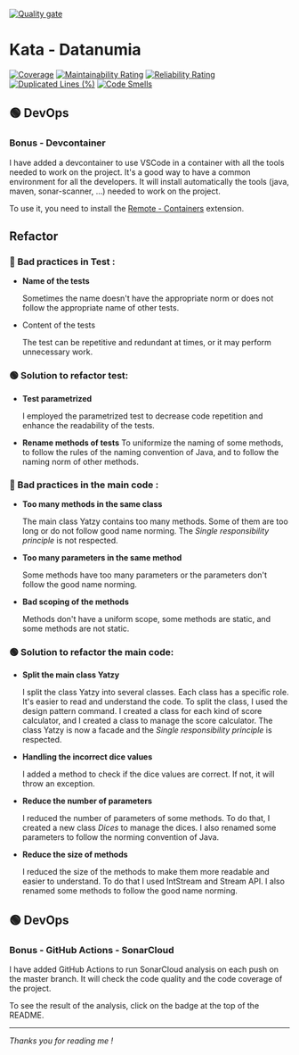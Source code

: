 [![Quality gate](https://sonarcloud.io/api/project_badges/quality_gate?project=MathieuSoysal_Kata-Datanumia)](https://sonarcloud.io/summary/new_code?id=MathieuSoysal_Kata-Datanumia)

# Kata - Datanumia
[![Coverage](https://sonarcloud.io/api/project_badges/measure?project=MathieuSoysal_Kata-Datanumia&metric=coverage)](https://sonarcloud.io/summary/new_code?id=MathieuSoysal_Kata-Datanumia) 
[![Maintainability Rating](https://sonarcloud.io/api/project_badges/measure?project=MathieuSoysal_Kata-Datanumia&metric=sqale_rating)](https://sonarcloud.io/summary/new_code?id=MathieuSoysal_Kata-Datanumia)
[![Reliability Rating](https://sonarcloud.io/api/project_badges/measure?project=MathieuSoysal_Kata-Datanumia&metric=reliability_rating)](https://sonarcloud.io/summary/new_code?id=MathieuSoysal_Kata-Datanumia)
[![Duplicated Lines (%)](https://sonarcloud.io/api/project_badges/measure?project=MathieuSoysal_Kata-Datanumia&metric=duplicated_lines_density)](https://sonarcloud.io/summary/new_code?id=MathieuSoysal_Kata-Datanumia)
[![Code Smells](https://sonarcloud.io/api/project_badges/measure?project=MathieuSoysal_Kata-Datanumia&metric=code_smells)](https://sonarcloud.io/summary/new_code?id=MathieuSoysal_Kata-Datanumia)


## 🟢 DevOps

### Bonus - Devcontainer

I have added a devcontainer to use VSCode in a container with all the tools needed to work on the project. It's a good way to have a common environment for all the developers. It will install automatically the tools (java, maven, sonar-scanner, ...) needed to work on the project.

To use it, you need to install the [Remote - Containers](https://marketplace.visualstudio.com/items?itemName=ms-vscode-remote.remote-containers) extension.



## Refactor
### 🔴 Bad practices in Test :
- **Name of the tests**

  Sometimes the name doesn't have the appropriate norm or does not follow the appropriate name of other tests.

- Content of the tests

  The test can be repetitive and redundant at times, or it may perform unnecessary work.

### 🟢 Solution to refactor test:

- **Test parametrized**

  I employed the parametrized test to decrease code repetition and enhance the readability of the tests.

- **Rename methods of tests**
  To uniformize the naming of some methods, to follow the rules of the naming convention of Java, and to follow the naming norm of other methods. 

### 🔴 Bad practices in the main code :

- **Too many methods in the same class**

  The main class Yatzy contains too many methods. Some of them are too long or do not follow good name norming. The *Single responsibility principle* is not respected.

- **Too many parameters in the same method**

  Some methods have too many parameters or the parameters don't follow the good name norming.

- **Bad scoping of the methods**

  Methods don't have a uniform scope, some methods are static, and some methods are not static.
  

### 🟢 Solution to refactor the main code:

- **Split the main class Yatzy**

  I split the class Yatzy into several classes. Each class has a specific role. It's easier to read and understand the code. To split the class, I used the design pattern command. I created a class for each kind of score calculator, and I created a class to manage the score calculator. The class Yatzy is now a facade and the *Single responsibility principle* is respected.

- **Handling the incorrect dice values**

  I added a method to check if the dice values are correct. If not, it will throw an exception.

- **Reduce the number of parameters**

  I reduced the number of parameters of some methods. To do that, I created a new class *Dices* to manage the dices. I also renamed some parameters to follow the norming convention of Java.

- **Reduce the size of methods**

  I reduced the size of the methods to make them more readable and easier to understand. To do that I used IntStream and Stream API. I also renamed some methods to follow the good name norming.

## 🟢 DevOps

### Bonus - GitHub Actions - SonarCloud

I have added GitHub Actions to run SonarCloud analysis on each push on the master branch. It will check the code quality and the code coverage of the project.

To see the result of the analysis, click on the badge at the top of the README.

________

*Thanks you for reading me !*

